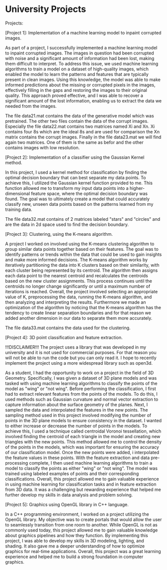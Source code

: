 # University Projects
Projects:

[Project 1]: Implementation of a machine learning model to inpaint corrupted images.

As part of a project, I successfully implemented a machine learning model to inpaint corrupted images. The images in question had been corrupted with noise and a significant amount of information had been lost, making them difficult to interpret. To address this issue, we used machine learning algorithms to train a model on a dataset of high-quality images, which enabled the model to learn the patterns and features that are typically present in clean images. 
Using this knowledge, the model was able to make informed predictions about the missing or corrupted pixels in the images, effectively filling in the gaps and restoring the images to their original quality. This approach proved effective, and I was able to recover a significant amount of the lost information, enabling us to extract the data we needed from the images.

The file data21.mat contains the data of the generative model which was pretrained. The other two files contain the data of the corrupt images. Especially the file data22.mat contains two matrices named Xi and Xn. Xi contains four 8s which are the ideal 8s and are used for comparison the Xn matrix contains the corrupt images. Finally in the file data23.mat we will find again two matrices. One of them is the same as befor and the other contains images with low resolution. 


[Project 2]: Implementation of a classifier using the Gaussian Kernel method.

In this project, I used a kernel method for classification by finding the optimal decision boundary that can best separate my data points. To achieve this, I utilized the Gaussian kernel function provided to me. This function allowed me to transform my input data points into a higher-dimensional feature space, where the optimal decision boundary was found. The goal was to ultimately create a model that could accurately classify new, unseen data points based on the patterns learned from my training data. 

The file data32.mat contains of 2 matrices labeled "stars" and "circles" and are the data in 2d space used to find the decision boundary.

[Project 3]: Clustering, using the K-means algorithm.

A project I worked on involved using the K-means clustering algorithm to group similar data points together based on their features. The goal was to identify patterns or trends within the data that could be used to gain insights and make more informed decisions. The K-means algorithm works by iteratively partitioning the data into K clusters based on their similarity, with each cluster being represented by its centroid. The algorithm then assigns each data point to the nearest centroid and recalculates the centroids based on the new cluster assignments. 
This process continues until the centroids no longer change significantly or until a maximum number of iterations is reached. Overall, the project involved selecting an appropriate value of K, preprocessing the data, running the K-means algorithm, and then analyzing and interpreting the results. Furthermore we made an optimization of the algorithm by noticing that the K-means algorithm has the tendency to create linear separation boundaries and for that reason we added another dimension in our data to separate them more accurately.

The file data33.mat contains the data used for the clustering.

[Project 4]: 3D point classification and feature extraction.

!!!DISCLAIMER!!!
The project uses a library  that was developed in my university and it is not used for commercial purposes. For that reason you will not be able to run the code but you can only read it. I hope to recently implement the project using a more widespread library such as open3d.

As a student, I had the opportunity to work on a project in the field of 3D Geometry. 
Specifically, I was given a dataset of 3D plane models and was tasked with using machine learning algorithms to classify the points of the model as "wing" or "not wing".
Before performing the classification, I first had to extract relevant features from the points of the models. To do this, I used methods such as Gaussian curvature and normal vector extraction to capture information about the surface geometry of the planes. Next, I sampled the data and interpolated the features in the new points. The sampling method used in this project involved modifying the number of points in the 3D plane models to ensure consistency in the dataset. 
I wanted to either increase or decrease the number of points in the models.  To achieve this, I used a technique called centroidal Voronoi tessellation, which involved finding the centroid of each triangle in the model and creating new triangles with the new points. This method allowed me to control the density of the points in the models, which was important for ensuring the accuracy of our classification model.  Once the new points were added, i interpolated the feature values in these points. With the feature extraction and data pre-processing complete, I then used machine learning algorithms to train a model to classify the points as either "wing" or "not wing".  The model was trained using labeled examples of points and their corresponding classifications. Overall, this project allowed me to gain valuable experience in using machine learning for classification tasks and in feature extraction from 3D data.  It was a challenging but rewarding experience that helped me further develop my skills in data analysis and problem solving.

[Project 5]: Graphics using OpenGL library in C++ language.

In a C++ programming environment, I worked on a project utilizing the OpenGL library. 
My objective was to create portals that would allow the user to seamlessly transition from one room to another. 
While OpenGL is not as commonly used today, this project allowed me to gain valuable knowledge about graphics pipelines and how they function. 
By implementing this project, I was able to develop my skills in 3D modeling, lighting, and shading. 
It also gave me a deeper understanding of how to optimize graphics for real-time applications. 
Overall, this project was a great learning experience and helped me to build a strong foundation in computer graphics.

